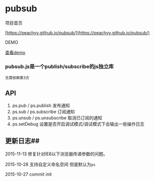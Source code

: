 # pubsub

 项目首页
 
 [https://peachyy.github.io/pubsub/](https://peachyy.github.io/pubsub/)

 DEMO


 <a href="https://peachyy.github.io/pubsub/" target="_blank">查看demo</a>


 
### pubsub.js是一个publish/subscribe的js独立库 ###

`无需依赖第3方`

## API ##
 
1. ps.pub     /  ps.publish     发布通知
2. ps.sub    /   ps.subscribe   订阅通知
3. ps.unsub  /   ps.unsubscribe 取消已订阅的通知
4. ps.setDebug                  设置是否开启调试模式/调试模式下会输出一些操作日志

## 更新日志##

2015-11-13  修复针对IE8以下浏览器传递参数的问题。

2015-10-28  支持自定义命名空间 但是默认为`ps`   

2015-10-27  commit init
